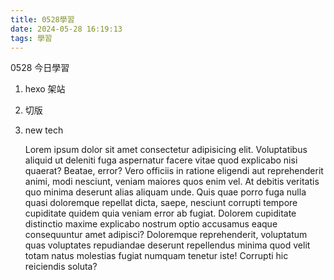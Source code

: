 ```yaml
---
title: 0528學習
date: 2024-05-28 16:19:13
tags: 學習
---
```


0528
今日學習

1. hexo 架站
2. 切版
3. new tech

   Lorem ipsum dolor sit amet consectetur adipisicing elit. Voluptatibus aliquid ut deleniti fuga aspernatur facere vitae quod explicabo nisi quaerat? Beatae, error? Vero officiis in ratione eligendi aut reprehenderit animi, modi nesciunt, veniam maiores quos enim vel. At debitis veritatis quo minima deserunt alias aliquam unde. Quis quae porro fuga nulla quasi doloremque repellat dicta, saepe, nesciunt corrupti tempore cupiditate quidem quia veniam error ab fugiat. Dolorem cupiditate distinctio maxime explicabo nostrum optio accusamus eaque consequuntur amet adipisci? Doloremque reprehenderit, voluptatum quas voluptates repudiandae deserunt repellendus minima quod velit totam natus molestias fugiat numquam tenetur iste! Corrupti hic reiciendis soluta?
